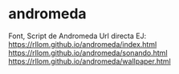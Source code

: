 # andromeda
Font, Script de Andromeda
Url directa EJ:   https://rllom.github.io/andromeda/index.html
                  https://rllom.github.io/andromeda/sonando.html    
                  https://rllom.github.io/andromeda/wallpaper.html
